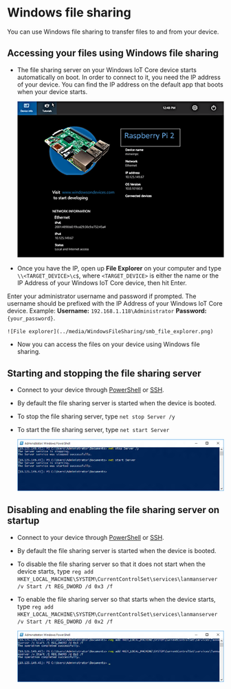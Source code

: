 # Windows file sharing

You can use Windows file sharing to transfer files to and from your device.

## Accessing your files using Windows file sharing
* The file sharing server on your Windows IoT Core device starts automatically on boot.  In order to connect to it, you need the IP address of your device.  You can find the IP address on the default app that boots when your device starts.

    ![DefaultApp on Windows IoT Core](../media/WindowsFileSharing/DefaultApp.png)
    
* Once you have the IP, open up **File Explorer** on your computer and type `\\<TARGET_DEVICE>\c$`, where `<TARGET_DEVICE>` is either the name or the IP Address of your Windows IoT Core device, then hit Enter.  

Enter your administrator username and password if prompted. The username should be prefixed with the IP Address of your Windows IoT Core device. Example: **Username:** `192.168.1.118\Administrator`  **Password:** `{your_password}`.

    ![File explorer](../media/WindowsFileSharing/smb_file_explorer.png)

* Now you can access the files on your device using Windows file sharing.

## Starting and stopping the file sharing server
* Connect to your device through [PowerShell](/powershell) or [SSH](/ssh).
* By default the file sharing  server is started when the device is booted.
* To stop the file sharing  server, type `net stop Server /y`
* To start the file sharing  server, type `net start Server`

    ![Server start and stop](../media/WindowsFileSharing/smb_start_stop.png)
    
## Disabling and enabling the file sharing server on startup
* Connect to your device through [PowerShell]({{site.baseurl}}/{{page.lang}}/docs/powershell) or [SSH]({{site.baseurl}}/{{page.lang}}/docs/ssh).
* By default the file sharing  server is started when the device is booted.
* To disable the file sharing  server so that it does not start when the device starts, type `reg add HKEY_LOCAL_MACHINE\SYSTEM\CurrentControlSet\services\lanmanserver /v Start /t REG_DWORD /d 0x3 /f`
* To enable the file sharing  server so that starts when the device starts, type `reg add HKEY_LOCAL_MACHINE\SYSTEM\CurrentControlSet\services\lanmanserver /v Start /t REG_DWORD /d 0x2 /f`

    ![Server enable disable](../media/WindowsFileSharing/smb_enable_disable.png)
